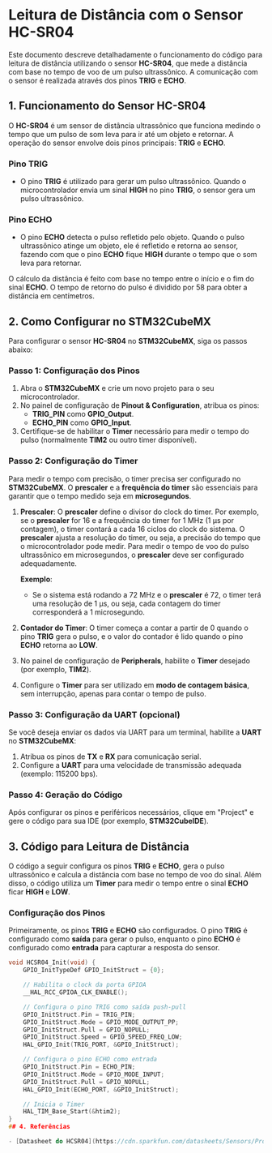# Leitura de Distância com o Sensor HC-SR04

Este documento descreve detalhadamente o funcionamento do código para leitura de distância utilizando o sensor **HC-SR04**, que mede a distância com base no tempo de voo de um pulso ultrassônico. A comunicação com o sensor é realizada através dos pinos **TRIG** e **ECHO**.

## 1. Funcionamento do Sensor HC-SR04

O **HC-SR04** é um sensor de distância ultrassônico que funciona medindo o tempo que um pulso de som leva para ir até um objeto e retornar. A operação do sensor envolve dois pinos principais: **TRIG** e **ECHO**.

### **Pino TRIG**
- O pino **TRIG** é utilizado para gerar um pulso ultrassônico. Quando o microcontrolador envia um sinal **HIGH** no pino **TRIG**, o sensor gera um pulso ultrassônico.

### **Pino ECHO**
- O pino **ECHO** detecta o pulso refletido pelo objeto. Quando o pulso ultrassônico atinge um objeto, ele é refletido e retorna ao sensor, fazendo com que o pino **ECHO** fique **HIGH** durante o tempo que o som leva para retornar.

O cálculo da distância é feito com base no tempo entre o início e o fim do sinal **ECHO**. O tempo de retorno do pulso é dividido por 58 para obter a distância em centímetros.

## 2. Como Configurar no STM32CubeMX

Para configurar o sensor **HC-SR04** no **STM32CubeMX**, siga os passos abaixo:

### **Passo 1: Configuração dos Pinos**

1. Abra o **STM32CubeMX** e crie um novo projeto para o seu microcontrolador.
2. No painel de configuração de **Pinout & Configuration**, atribua os pinos:
   - **TRIG_PIN** como **GPIO_Output**.
   - **ECHO_PIN** como **GPIO_Input**.
3. Certifique-se de habilitar o **Timer** necessário para medir o tempo do pulso (normalmente **TIM2** ou outro timer disponível).

### **Passo 2: Configuração do Timer**

Para medir o tempo com precisão, o timer precisa ser configurado no **STM32CubeMX**. O **prescaler** e a **frequência do timer** são essenciais para garantir que o tempo medido seja em **microsegundos**.

1. **Prescaler**: O **prescaler** define o divisor do clock do timer. Por exemplo, se o **prescaler** for 16 e a frequência do timer for 1 MHz (1 µs por contagem), o timer contará a cada 16 ciclos do clock do sistema. O **prescaler** ajusta a resolução do timer, ou seja, a precisão do tempo que o microcontrolador pode medir. Para medir o tempo de voo do pulso ultrassônico em microsegundos, o **prescaler** deve ser configurado adequadamente.
   
   **Exemplo**:
   - Se o sistema está rodando a 72 MHz e o **prescaler** é 72, o timer terá uma resolução de 1 µs, ou seja, cada contagem do timer corresponderá a 1 microsegundo.

2. **Contador do Timer**: O timer começa a contar a partir de 0 quando o pino **TRIG** gera o pulso, e o valor do contador é lido quando o pino **ECHO** retorna ao **LOW**.

3. No painel de configuração de **Peripherals**, habilite o **Timer** desejado (por exemplo, **TIM2**).
4. Configure o **Timer** para ser utilizado em **modo de contagem básica**, sem interrupção, apenas para contar o tempo de pulso.

### **Passo 3: Configuração da UART (opcional)**

Se você deseja enviar os dados via UART para um terminal, habilite a **UART** no **STM32CubeMX**:
1. Atribua os pinos de **TX** e **RX** para comunicação serial.
2. Configure a **UART** para uma velocidade de transmissão adequada (exemplo: 115200 bps).

### **Passo 4: Geração do Código**

Após configurar os pinos e periféricos necessários, clique em "Project" e gere o código para sua IDE (por exemplo, **STM32CubeIDE**).

## 3. Código para Leitura de Distância

O código a seguir configura os pinos **TRIG** e **ECHO**, gera o pulso ultrassônico e calcula a distância com base no tempo de voo do sinal. Além disso, o código utiliza um **Timer** para medir o tempo entre o sinal **ECHO** ficar **HIGH** e **LOW**.

### **Configuração dos Pinos**

Primeiramente, os pinos **TRIG** e **ECHO** são configurados. O pino **TRIG** é configurado como **saída** para gerar o pulso, enquanto o pino **ECHO** é configurado como **entrada** para capturar a resposta do sensor.

```c
void HCSR04_Init(void) {
    GPIO_InitTypeDef GPIO_InitStruct = {0};

    // Habilita o clock da porta GPIOA
    __HAL_RCC_GPIOA_CLK_ENABLE();

    // Configura o pino TRIG como saída push-pull
    GPIO_InitStruct.Pin = TRIG_PIN;
    GPIO_InitStruct.Mode = GPIO_MODE_OUTPUT_PP;
    GPIO_InitStruct.Pull = GPIO_NOPULL;
    GPIO_InitStruct.Speed = GPIO_SPEED_FREQ_LOW;
    HAL_GPIO_Init(TRIG_PORT, &GPIO_InitStruct);

    // Configura o pino ECHO como entrada
    GPIO_InitStruct.Pin = ECHO_PIN;
    GPIO_InitStruct.Mode = GPIO_MODE_INPUT;
    GPIO_InitStruct.Pull = GPIO_NOPULL;
    HAL_GPIO_Init(ECHO_PORT, &GPIO_InitStruct);

    // Inicia o Timer
    HAL_TIM_Base_Start(&htim2);
}
## 4. Referências

- [Datasheet do HCSR04](https://cdn.sparkfun.com/datasheets/Sensors/Proximity/HCSR04.pdf) 
